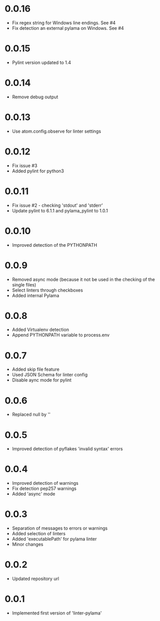 # 0.0.16
* Fix regex string for Windows line endings. See #4
* Fix detection an external pylama on Windows. See #4

# 0.0.15
* Pylint version updated to 1.4

# 0.0.14
* Remove debug output

# 0.0.13
* Use atom.config.observe for linter settings

# 0.0.12
* Fix issue #3
* Added pylint for python3

# 0.0.11
* Fix issue #2 - checking 'stdout' and 'stderr'
* Update pylint to 6.1.1 and pylama_pylint to 1.0.1

# 0.0.10
* Improved detection of the PYTHONPATH

# 0.0.9
* Removed async mode (because it not be used in the checking of the single files)
* Select linters through checkboxes
* Added internal Pylama

# 0.0.8
* Added Virtualenv detection
* Append PYTHONPATH variable to process.env

# 0.0.7
* Added skip file feature
* Used JSON Schema for linter config
* Disable aync mode for pylint

# 0.0.6
* Replaced null by ''

# 0.0.5
* Improved detection of pyflakes 'invalid syntax' errors

# 0.0.4
* Improved detection of warnings
* Fix detection pep257 warnings
* Added 'async' mode

# 0.0.3
* Separation of messages to errors or warnings
* Added selection of linters
* Added 'executablePath' for pylama linter
* Minor changes

# 0.0.2
* Updated repository url

# 0.0.1
* Implemented first version of 'linter-pylama'
